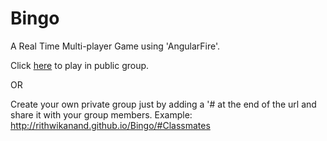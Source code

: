 Bingo
=====

A Real Time Multi-player Game using 'AngularFire'.

Click [here](http://rithwikanand.github.io/Bingo/) to play in public group.


OR


Create your own private group just by adding a '#<group-name> at the end of the url and share it with your group members.
Example: http://rithwikanand.github.io/Bingo/#Classmates


